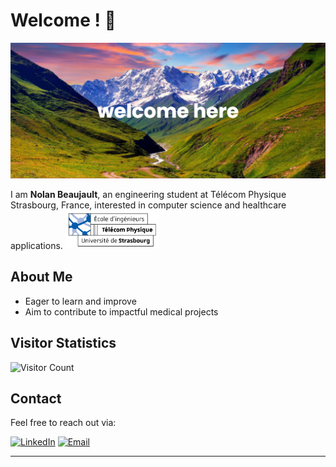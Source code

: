# Welcome ! 👋

![Banner](banner.png)

I am **Nolan Beaujault**, an engineering student at Télécom Physique Strasbourg, France, interested in computer science and healthcare applications.
<img src="TPS.png" alt="Télécom Physique Strasbourg Logo" width="150">

## About Me

- Eager to learn and improve
- Aim to contribute to impactful medical projects
  
## Visitor Statistics

![Visitor Count](https://komarev.com/ghpvc/?username=NolanBeaujault&color=blue)

## Contact

Feel free to reach out via:

[![LinkedIn](https://img.shields.io/badge/LinkedIn-0077B5?style=for-the-badge&logo=linkedin&logoColor=white)](https://www.linkedin.com/in/nolan-beaujault/)
[![Email](https://img.shields.io/badge/Email-D14836?style=for-the-badge&logo=gmail&logoColor=white)](mailto:beaujaultnolan@gmail.com)

---
